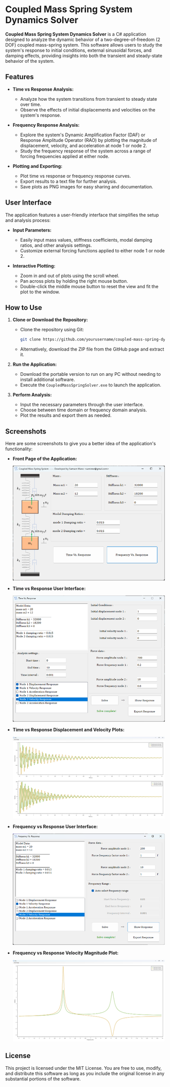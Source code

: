# Coupled Mass Spring System Dynamics Solver

**Coupled Mass Spring System Dynamics Solver** is a C# application designed to analyze the dynamic behavior of a two-degree-of-freedom (2 DOF) coupled mass-spring system. This software allows users to study the system's response to initial conditions, external sinusoidal forces, and damping effects, providing insights into both the transient and steady-state behavior of the system.

## Features

- **Time vs Response Analysis:**
  - Analyze how the system transitions from transient to steady state over time.
  - Observe the effects of initial displacements and velocities on the system's response.

- **Frequency Response Analysis:**
  - Explore the system's Dynamic Amplification Factor (DAF) or Response Amplitude Operator (RAO) by plotting the magnitude of displacement, velocity, and acceleration at node 1 or node 2.
  - Study the frequency response of the system across a range of forcing frequencies applied at either node.

- **Plotting and Exporting:**
  - Plot time vs response or frequency response curves.
  - Export results to a text file for further analysis.
  - Save plots as PNG images for easy sharing and documentation.

## User Interface

The application features a user-friendly interface that simplifies the setup and analysis process:

- **Input Parameters:**
  - Easily input mass values, stiffness coefficients, modal damping ratios, and other analysis settings.
  - Customize external forcing functions applied to either node 1 or node 2.

- **Interactive Plotting:**
  - Zoom in and out of plots using the scroll wheel.
  - Pan across plots by holding the right mouse button.
  - Double-click the middle mouse button to reset the view and fit the plot to the window.

## How to Use

1. **Clone or Download the Repository:**
   - Clone the repository using Git: 
     ```bash
     git clone https://github.com/yourusername/coupled-mass-spring-dynamics.git
     ```
   - Alternatively, download the ZIP file from the GitHub page and extract it.

2. **Run the Application:**
   - Download the portable version to run on any PC without needing to install additional software.
   - Execute the `CoupledMassSpringSolver.exe` to launch the application.

3. **Perform Analysis:**
   - Input the necessary parameters through the user interface.
   - Choose between time domain or frequency domain analysis.
   - Plot the results and export them as needed.

## Screenshots

Here are some screenshots to give you a better idea of the application's functionality:

- **Front Page of the Application:**
  
  ![Front Page](./Images/Front_page_of_the_application.png)

- **Time vs Response User Interface:**
  
  ![Time vs Response UI](./Images/Time_vs_Response_User_Interface.png)

- **Time vs Response Displacement and Velocity Plots:**
  
  ![Time vs Response Plots](./Images/Time_vs_Response_Displacement_and_Velocity_plots.png)

- **Frequency vs Response User Interface:**
  
  ![Frequency vs Response UI](./Images/Frequency_vs_Response_User_Interface.png)

- **Frequency vs Response Velocity Magnitude Plot:**
  
  ![Frequency vs Response Plot](./Images/Frequency_vs_Response_Velocity_magnitude_plot.png)

## License

This project is licensed under the MIT License. You are free to use, modify, and distribute this software as long as you include the original license in any substantial portions of the software.
